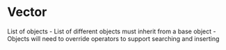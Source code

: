 # Vector

List of objects
	- List of different objects must inherit from a base object
	- Objects will need to override operators to support searching and inserting